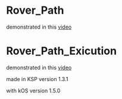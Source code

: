 # Rover_Path

demonstrated in this [video](https://www.youtube.com/watch?v=Rsxvfes318E)

# Rover_Path_Exicution

demonstrated in this [video](https://www.youtube.com/watch?v=V4J9b4BXjs0)

made in KSP version 1.3.1

with kOS version 1.5.0
